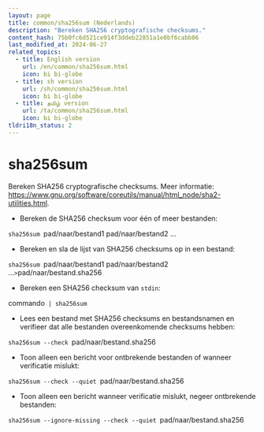 ```yaml
---
layout: page
title: common/sha256sum (Nederlands)
description: "Bereken SHA256 cryptografische checksums."
content_hash: 75b0fc6d521ce914f3ddeb22851a1e0bf6cabb06
last_modified_at: 2024-06-27
related_topics:
  - title: English version
    url: /en/common/sha256sum.html
    icon: bi bi-globe
  - title: sh version
    url: /sh/common/sha256sum.html
    icon: bi bi-globe
  - title: தமிழ் version
    url: /ta/common/sha256sum.html
    icon: bi bi-globe
tldri18n_status: 2
---
```

# sha256sum

Bereken SHA256 cryptografische checksums.
Meer informatie: <https://www.gnu.org/software/coreutils/manual/html_node/sha2-utilities.html>.

- Bereken de SHA256 checksum voor één of meer bestanden:

`sha256sum `<span class="tldr-var badge badge-pill bg-dark-lm bg-white-dm text-white-lm text-dark-dm font-weight-bold">pad/naar/bestand1 pad/naar/bestand2 ...</span>

- Bereken en sla de lijst van SHA256 checksums op in een bestand:

`sha256sum `<span class="tldr-var badge badge-pill bg-dark-lm bg-white-dm text-white-lm text-dark-dm font-weight-bold">pad/naar/bestand1 pad/naar/bestand2 ...</span>` > `<span class="tldr-var badge badge-pill bg-dark-lm bg-white-dm text-white-lm text-dark-dm font-weight-bold">pad/naar/bestand.sha256</span>

- Bereken een SHA256 checksum van `stdin`:

<span class="tldr-var badge badge-pill bg-dark-lm bg-white-dm text-white-lm text-dark-dm font-weight-bold">commando</span>` | sha256sum`

- Lees een bestand met SHA256 checksums en bestandsnamen en verifieer dat alle bestanden overeenkomende checksums hebben:

`sha256sum --check `<span class="tldr-var badge badge-pill bg-dark-lm bg-white-dm text-white-lm text-dark-dm font-weight-bold">pad/naar/bestand.sha256</span>

- Toon alleen een bericht voor ontbrekende bestanden of wanneer verificatie mislukt:

`sha256sum --check --quiet `<span class="tldr-var badge badge-pill bg-dark-lm bg-white-dm text-white-lm text-dark-dm font-weight-bold">pad/naar/bestand.sha256</span>

- Toon alleen een bericht wanneer verificatie mislukt, negeer ontbrekende bestanden:

`sha256sum --ignore-missing --check --quiet `<span class="tldr-var badge badge-pill bg-dark-lm bg-white-dm text-white-lm text-dark-dm font-weight-bold">pad/naar/bestand.sha256</span>
